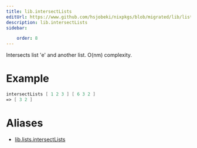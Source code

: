 ```yaml
---
title: lib.intersectLists
editUrl: https://www.github.com/hsjobeki/nixpkgs/blob/migrated/lib/lists.nix#L1073C20
description: lib.intersectLists
sidebar:

    order: 8
---
```


Intersects list 'e' and another list. O(nm) complexity.

# Example

```nix
intersectLists [ 1 2 3 ] [ 6 3 2 ]
=> [ 3 2 ]
```


# Aliases

- [lib.lists.intersectLists](/nix-doc-comments/reference/lib/lists/lib-lists-intersectlists)


